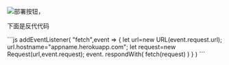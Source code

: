 [![](https://www.herokucdn.com/deploy/button.png)](https://heroku.com/deploy?template=https://github.com/dihoih/herokaka.git)部署按钮，
<p>下面是反代代码</p>
```js
addEventListener(
    "fetch",event => {
        let url=new URL(event.request.url);
        url.hostname="appname.herokuapp.com";
        let request=new Request(url,event.request);
        event. respondWith(
            fetch(request)
        )
    }
)
```

